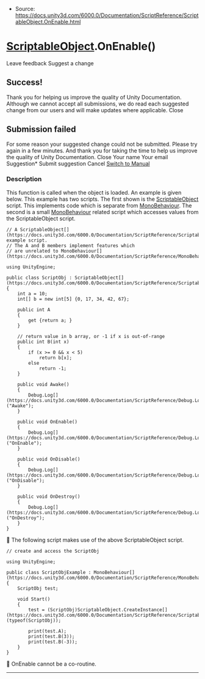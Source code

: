 * Source: https://docs.unity3d.com/6000.0/Documentation/ScriptReference/ScriptableObject.OnEnable.html

#  [ScriptableObject](https://docs.unity3d.com/6000.0/Documentation/ScriptReference/ScriptableObject.html).OnEnable()
Leave feedback
Suggest a change
## Success!
Thank you for helping us improve the quality of Unity Documentation. Although we cannot accept all submissions, we do read each suggested change from our users and will make updates where applicable.
Close
## Submission failed
For some reason your suggested change could not be submitted. Please <a>try again</a> in a few minutes. And thank you for taking the time to help us improve the quality of Unity Documentation.
Close
Your name Your email Suggestion* Submit suggestion
Cancel
[Switch to Manual](https://docs.unity3d.com/6000.0/Documentation/Manual/class-ScriptableObject.html "Go to ScriptableObject Component in the Manual")
### Description
This function is called when the object is loaded.
An example is given below. This example has two scripts. The first shown is the [ScriptableObject](https://docs.unity3d.com/6000.0/Documentation/ScriptReference/ScriptableObject.html) script. This implements code which is separate from [MonoBehaviour](https://docs.unity3d.com/6000.0/Documentation/ScriptReference/MonoBehaviour.html). The second is a small [MonoBehaviour](https://docs.unity3d.com/6000.0/Documentation/ScriptReference/MonoBehaviour.html) related script which accesses values from the ScriptableObject script. 
```
// A ScriptableObject[](https://docs.unity3d.com/6000.0/Documentation/ScriptReference/ScriptableObject.html) example script.
// The A and B members implement features which
// are unrelated to MonoBehaviour[](https://docs.unity3d.com/6000.0/Documentation/ScriptReference/MonoBehaviour.html).  
  
using UnityEngine;  
  
public class ScriptObj : ScriptableObject[](https://docs.unity3d.com/6000.0/Documentation/ScriptReference/ScriptableObject.html)
{
    int a = 10;
    int[] b = new int[5] {0, 17, 34, 42, 67};  
  
    public int A
    {
        get {return a; }
    }  
  
    // return value in b array, or -1 if x is out-of-range
    public int B(int x)
    {
        if (x >= 0 && x < 5)
            return b[x];
        else
            return -1;
    }  
  
    public void Awake()
    {
        Debug.Log[](https://docs.unity3d.com/6000.0/Documentation/ScriptReference/Debug.Log.html)("Awake");
    }  
  
    public void OnEnable()
    {
        Debug.Log[](https://docs.unity3d.com/6000.0/Documentation/ScriptReference/Debug.Log.html)("OnEnable");
    }  
  
    public void OnDisable()
    {
        Debug.Log[](https://docs.unity3d.com/6000.0/Documentation/ScriptReference/Debug.Log.html)("OnDisable");
    }  
  
    public void OnDestroy()
    {
        Debug.Log[](https://docs.unity3d.com/6000.0/Documentation/ScriptReference/Debug.Log.html)("OnDestroy");
    }
}

```

The following script makes use of the above ScriptableObject script. 
```
// create and access the ScriptObj  
  
using UnityEngine;  
  
public class ScriptObjExample : MonoBehaviour[](https://docs.unity3d.com/6000.0/Documentation/ScriptReference/MonoBehaviour.html)
{
    ScriptObj test;  
  
    void Start()
    {
        test = (ScriptObj)ScriptableObject.CreateInstance[](https://docs.unity3d.com/6000.0/Documentation/ScriptReference/ScriptableObject.CreateInstance.html)(typeof(ScriptObj));  
  
        print(test.A);
        print(test.B(3));
        print(test.B(-3));
    }
}

```

OnEnable cannot be a co-routine.
* * *
